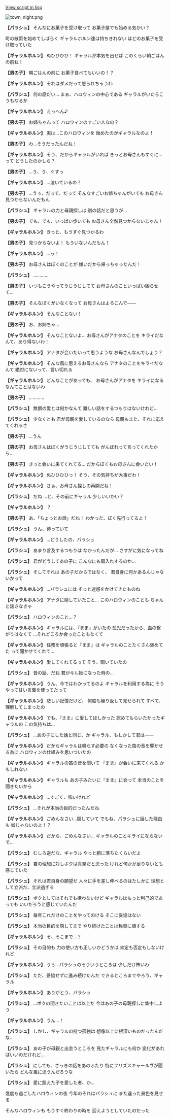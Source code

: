 [View script in lisp](../scripts/202210141.txt)

![town_night.png](../images/backgrounds/town_night.png)

**【パラシュ】**
そんなにお菓子を受け取って
お菓子屋でも始める気かい？

町の散策を始めてしばらく
ギャラルホルン達は持ちきれない
ほどのお菓子を受け取っていた

**【ギャラルホルン】**
ぬひひひひ！
ギャラルが本気を出せば
このくらい朝ごはんの前ね！

**【男の子】**
朝ごはんの前に
お菓子食べてもいいの！？

**【ギャラルホルン】**
それはダメだって怒られちゃうわ

**【パラシュ】**
何の話だい…
まぁ、ハロウィンの中心である
ギャラルがいたらこうもなるか

**【ギャラルホルン】**
えっへん♪

**【男の子】**
お姉ちゃんって
ハロウィンのすごい人なの？

**【ギャラルホルン】**
実は…このハロウィンを
始めたのがギャラルなのよ！

**【男の子】**
わ…そうだったんだね！

**【ギャラルホルン】**
そう、だからギャラルがいれば
きっとお母さんもすぐに…って
どうしたのかしら？

**【男の子】**
…う、う、ぐすっ

**【ギャラルホルン】**
…泣いているの？

**【男の子】**
…うぅ、だって、だって
そんなすごいお姉ちゃんがいても
お母さん見つからないんだもん

**【パラシュ】**
ギャラルの力と母親探しは
別の話だと思うが…

**【男の子】**
でも、でも、いっぱい歩いても
お母さん全然見つからないじゃん！

**【ギャラルホルン】**
きっと、もうすぐ見つかるわ

**【男の子】**
見つからないよ！
もういないんだもん！

**【ギャラルホルン】**
…っ！

**【男の子】**
お母さんはぼくのことが
嫌いだから帰っちゃったんだ！

**【パラシュ】**
…………

**【男の子】**
いつもこうやってうじうじしてて
お母さんのこといっぱい困らせて…

**【男の子】**
そんなぼくがいなくなって
お母さんはよろこんで――

**【ギャラルホルン】**
そんなことない！

**【男の子】**
お、お姉ちゃ…

**【ギャラルホルン】**
そんなことないよ…
お母さんがアナタのことを
キライだなんて、あり得ないわ！

**【ギャラルホルン】**
アナタが会いたいって思うような
お母さんなんでしょう？

**【ギャラルホルン】**
そんな風に思えるお母さんなら
アナタのことをキライだなんて
絶対にないって、言い切れる

**【ギャラルホルン】**
どんなことがあっても、
お母さんがアナタを
キライになるなんてことはないわ

**【男の子】**
…………

**【パラシュ】**
無償の愛とは何かなんて
難しい話をするつもりはないけれど…

**【パラシュ】**
少なくとも
君が母親を愛しているのなら
母親もまた、それに応えてくれるさ

**【男の子】**
…うん

**【男の子】**
お母さんはぼくがうじうじしてても
がんばれって言ってくれたから…

**【男の子】**
きっと会いに来てくれてる…
だからぼくもお母さんに会いたい！

**【ギャラルホルン】**
ぬひひひひっ！
そう、その気持ちが大事だわ！

**【ギャラルホルン】**
さぁ、お母さん探しの再開だね！

**【パラシュ】**
だね
…と、その前にギャラル
少しいいかい？

**【ギャラルホルン】**
？

**【男の子】**
あ、「ちょっとお話」だね！
わかった、ぼく先行ってるよ！

**【パラシュ】**
うん、待っていて

**【ギャラルホルン】**
…どうしたの、パラシュ

**【パラシュ】**
あまり言及するつもりは
なかったんだが…
さすがに気になってね

**【パラシュ】**
君がどうしてあの子に
こんなにも肩入れするのか…

**【パラシュ】**
そしてそれは
あの子だからではなく、
君自身に何かあるんじゃないかって

**【ギャラルホルン】**
…パラシュには
ずっと迷惑をかけてきたものね

**【ギャラルホルン】**
アナタに隠していたこと…
このハロウィンのことも
ちゃんと話さなきゃ

**【パラシュ】**
ハロウィンのこと…？

**【ギャラルホルン】**
ギャラルには、『まま』がいたの
孤児だったから、血の繋がりはなくて
…それどころか会ったこともなくて

**【ギャラルホルン】**
任務を頑張ると『まま』は
ギャラルのことたくさん褒めてた
って聞かせてくれて…

**【ギャラルホルン】**
愛してくれてるって
そう、聞いていたの

**【パラシュ】**
昔の話、だね
君がキル姫になった時の…

**【ギャラルホルン】**
うん、今ではわかってるのよ
ギャラルを利用する為に
そうやって甘い言葉を使ってたって

**【ギャラルホルン】**
悲しい記憶だけど、
何度も繰り返して見せられて
すべて、理解してしまったの

**【ギャラルホルン】**
でも、『まま』に愛してほしかった
認めてもらいたかったギャラルの
この気持ちは…

**【パラシュ】**
…あの子にした話と同じ、か
ギャラル、もしかして君は――

**【ギャラルホルン】**
だからギャラルは鳴らす必要の
なくなった笛の音を響かせる為に
ハロウィンの仕組みを思いついたの

**【ギャラルホルン】**
ギャラルの笛の音を聞いて
『まま』が会いに来てくれる
かもしれない

**【ギャラルホルン】**
ギャラルも
あの子みたいに『まま』に会って
本当のことを聞きたいから

**【ギャラルホルン】**
…すごく、怖いけれど

**【パラシュ】**
…それが本当の目的だったんだね

**【ギャラルホルン】**
ごめんなさい…隠していて
でもね、パラシュに話した理由も
嘘じゃないのよ！？

**【ギャラルホルン】**
だから、ごめんなさい…
ギャラルのことキライにならないで…

**【パラシュ】**
むしろ逆だな、ギャラル
やっと腑に落ちたくらいだよ

**【パラシュ】**
君の理想に対しボクは真摯だと思った
けれど何かが足りないとも感じていた

**【パラシュ】**
それは君自身の願望だ
人々に手を差し伸べるのはたしかに
理想として立派だ、立派過ぎる

**【パラシュ】**
ボクとしてはそれでも構わないけど
ギャラルはもっと利己的であっても
いいだろうと感じていたんだ

**【パラシュ】**
毎年これだけのことをやってのける
そこに妥協はない

**【パラシュ】**
本当の目的を隠してまで
やり続けたことは称賛に値する

**【ギャラルホルン】**
そ、そこまで…？

**【パラシュ】**
その目的も
力の使い方も正しいかどうかは
肯定も否定もしないけれど

**【ギャラルホルン】**
うぅ…パラシュのそういうところは
少しだけ怖いわ

**【パラシュ】**
ただ、妥協せずに進み続けたんだ
できるところまでやろう、ギャラル

**【ギャラルホルン】**
ありがとう、パラシュ

**【パラシュ】**
…ボクの聞きたいことは以上だ
今はあの子の母親探しに集中しよう

**【ギャラルホルン】**
うん…！

**【パラシュ】**
しかし、ギャラルの持つ孤独は
想像以上に根深いものだったんだな…

**【パラシュ】**
あの子が母親と出会うところを
見たギャラルにも何か
変化があればいいのだけれど…

**【パラシュ】**
にしても、さっきの話をあのふたり
特にフリズスキャールヴが聞いたら
どんな風に思うんだろうな

**【パラシュ】**
愛に飢えた子を愛した者、か…

幾度も過ごしたハロウィンの夜
今年のそれはパラシュに
また違った景色を見せる

そんなハロウィンも
もうすぐ終わりの時を
迎えようとしていたのだった

